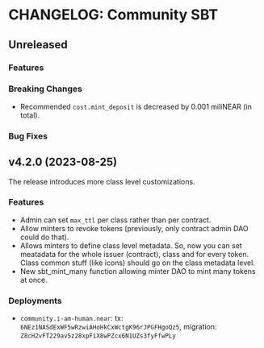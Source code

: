 <!-- markdownlint-disable MD013 -->
<!-- markdownlint-disable MD024 -->

<!--
Changelogs are for humans, not machines.
There should be an entry for every single version.
The same types of changes should be grouped.
The latest version comes first.
The release date of each version is displayed.

Usage:

Change log entries are to be added to the Unreleased section. Example entry:

* [#<PR-number>](https://github.com/umee-network/umee/pull/<PR-number>) <description>
-->

# CHANGELOG: Community SBT

## Unreleased

### Features

### Breaking Changes

- Recommended `cost.mint_deposit` is decreased by 0.001 miliNEAR (in total).

### Bug Fixes

## v4.2.0 (2023-08-25)

The release introduces more class level customizations.

### Features

- Admin can set `max_ttl` per class rather than per contract.
- Allow minters to revoke tokens (previously, only contract admin DAO could do that).
- Allows minters to define class level metadata. So, now you can set meatadata for the whole issuer (contract), class and for every token. Class common stuff (like icons) should go on the class metadata level.
- New sbt_mint_many function allowing minter DAO to mint many tokens at once.

### Deployments

- `community.i-am-human.near`: tx: `6NEz1NASdExWF5wRzwiAHoHkCxWctgK96rJPGFHgoQz5`, migration: `Z8cH2vFT229av5z28xpFiX8wPZcx6N1UZs3fyFfwPLy`
